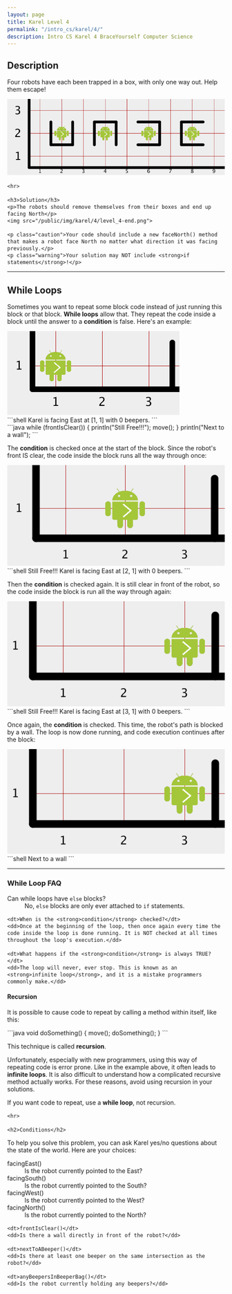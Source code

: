 ```yaml
---
layout: page
title: Karel Level 4
permalink: "/intro_cs/karel/4/"
description: Intro CS Karel 4 BraceYourself Computer Science
---
```


<div class="karel content">
  <h2>Description</h2>
    <p>Four robots have each been trapped in a box, with only one way out. Help them escape!</p>
    <img src="/public/img/karel/4/level_4-begin.png">

    <hr>

    <h3>Solution</h3>
    <p>The robots should remove themselves from their boxes and end up facing North</p>
    <img src="/public/img/karel/4/level_4-end.png">

    <p class="caution">Your code should include a new faceNorth() method that makes a robot face North no matter what direction it was facing previously.</p>
    <p class="warning">Your solution may NOT include <strong>if statements</strong>!</p>

  <hr>

  <h2>While Loops</h2>
  <p>Sometimes you want to repeat some block code instead of just running this block or that block. <strong>While loops</strong> allow that. They repeat the code inside a block until the answer to a <strong>condition</strong> is false. Here's an example: </p>
  <img src="/public/img/karel/4/level_4-example0.png">

<div class="code" markdown="1">
```shell
Karel is facing East  at [1, 1] with 0 beepers.
```
</div>

<div class="code" markdown="1">
```java
while (frontIsClear()) {
  println("Still Free!!!");
  move();
}
println("Next to a wall");
```
</div>
    <p>The <strong>condition</strong> is checked once at the start of the block. Since the robot's front IS clear, the code inside the block runs all the way through once:</p>
    <img src="/public/img/karel/4/level_4-example1.png">
<div class="code" markdown="1">
```shell
Still Free!!!
Karel is facing East  at [2, 1] with 0 beepers.
```
</div>
  <p>Then the <strong>condition</strong> is checked again. It is still clear in front of the robot, so the code inside the block is run all the way through again:</p>
  <img src="/public/img/karel/4/level_4-example2.png">
<div class="code" markdown="1">
```shell
Still Free!!!
Karel is facing East  at [3, 1] with 0 beepers.
```
</div>
  <p>Once again, the <strong>condition</strong> is checked. This time, the robot's path is blocked by a wall. The loop is now done running, and code execution continues after the block:</p>
  <img src="/public/img/karel/4/level_4-example2.png">
<div class="code" markdown="1">
```shell
Next to a wall
```

<hr>

</div>
  <h3>While Loop FAQ</h3>
  <dl>
    <dt>Can while loops have <code>else</code> blocks?</dt>
    <dd>No, <code>else</code> blocks are only ever attached to <code>if</code> statements.</dd>

    <dt>When is the <strong>condition</strong> checked?</dt>
    <dd>Once at the beginning of the loop, then once again every time the code inside the loop is done running. It is NOT checked at all times throughout the loop's execution.</dd>

    <dt>What happens if the <strong>condition</strong> is always TRUE?</dt>
    <dd>The loop will never, ever stop. This is known as an <strong>infinite loop</strong>, and it is a mistake programmers commonly make.</dd>
  </dl>
  <h4>Recursion</h4>
  <p>It is possible to cause code to repeat by calling a method within itself, like this:</p>
<div class="code" markdown="1">
```java
void doSomething() {
  move();
  doSomething();
}
```
</div>
    <p>This technique is called <strong>recursion</strong>.</p>
    <p>Unfortunately, especially with new programmers, using this way of repeating code is error prone. Like in the example above, it often leads to <strong>infinite loops</strong>. It is also difficult to understand how a complicated recursive method actually works. For these reasons, avoid using recursion in your solutions.</p>
    <p class="warning">If you want code to repeat, use a <strong>while loop</strong>, not recursion.</p>

    <hr>

    <h2>Conditions</h2>
  <p>To help you solve this problem, you can ask Karel yes/no questions about the state of the world. Here are your choices:</p>
  <dl>
    <dt>facingEast()</dt>
    <dd>Is the robot currently pointed to the East?</dd>
    <dt>facingSouth()</dt>
    <dd>Is the robot currently pointed to the South?</dd>
    <dt>facingWest()</dt>
    <dd>Is the robot currently pointed to the West?</dd>
    <dt>facingNorth()</dt>
    <dd>Is the robot currently pointed to the North?</dd>
    
    <dt>frontIsClear()</dt>
    <dd>Is there a wall directly in front of the robot?</dd>
    
    <dt>nextToABeeper()</dt>
    <dd>Is there at least one beeper on the same intersection as the robot?</dd>
    
    <dt>anyBeepersInBeeperBag()</dt>
    <dd>Is the robot currently holding any beepers?</dd>
  </dl>
</div>